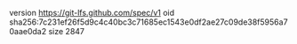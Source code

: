 version https://git-lfs.github.com/spec/v1
oid sha256:7c231ef26f5d9c4c40bc3c71685ec1543e0df2ae27c09de38f5956a70aae0da2
size 2847

